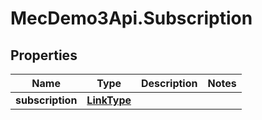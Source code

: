 # MecDemo3Api.Subscription

## Properties
Name | Type | Description | Notes
------------ | ------------- | ------------- | -------------
**subscription** | [**LinkType**](LinkType.md) |  | 


